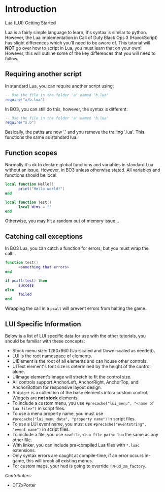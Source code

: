 # Introduction
Lua (LUI) Getting Started

Lua is a fairly simple language to learn, it's syntax is similar to python. However, the Lua implementation in Call of Duty Black Ops 3 (HavokScript) has slight differences which you'll need to be aware of. This tutorial will **NOT** go over how to script in Lua, you must learn that on your own! However, this will outline some of the key differences that you will need to follow.

## Requiring another script
In standard Lua, you can require another script using:

``` lua
-- Use the file in the folder 'a' named 'b.lua'
require("a/b.lua")
```
In BO3, you can still do this, however, the syntax is different:

``` lua
-- Use the file in the folder 'a' named 'b.lua'
require("a.b")
```

Basically, the paths are now '.' and you remove the trailing '.lua'. This functions the same as standard lua.

## Function scopes
Normally it's ok to declare global functions and variables in standard Lua without an issue. However, in BO3 unless otherwise stated. All variables and functions should be local:
``` lua
local function Hello()
      print("Hello world!")
end

local function Test()
      local Wins = ""
end
```

Otherwise, you may hit a random out of memory issue...

## Catching call exceptions
In BO3 Lua, you can catch a function for errors, but you must wrap the call...
``` lua
function test()
      <something that errors>
end

if pcall(test) then
      success
else
      failed
end
```

Wrapping the call in a `pcall` will prevent errors from halting the game.

## LUI Specific Information
Below is a list of LUI specific data for use with the other tutorials, you should be familiar with these concepts:

  * Stock menu size: 1280x960 (Up-scaled and Down-scaled as needed).
  * LUI is the root namespace of elements.
  * UIElement is the root of all elements and can house other controls.
  * UIText element's font size is determined by the height of the control alone.
  * UIImage element's image will stretch to fit the control size.
  * All controls support AnchorLeft, AnchorRight, AnchorTop, and AnchorBottom for responsive layout design.
  * A `Widget` is a collection of the base elements into a custom control. Widgets are **not stock** elements.
  * To include a custom menu, you use `#precache("lui_menu", "<name of lua file>")` in script files.
  * To use a menu property name, you must use `#precache("lui_menu_data", "property name")` in script files.
  * To use a LUI event name, you must use `#precache("eventstring", "event name")` in script files.
  * To include a file, you use `rawfile,<lua file path>.lua` the same as any other file.
  * With linker, you can include pre-compiled Lua files with `*.luac` extensions.
  * Only syntax errors are caught at compile-time, if an error occurs in-game, this will break all existing menus.
  * For custom maps, your hud is going to override `T7Hud_zm_factory`.

  _Contributers:_
  - DTZxPorter